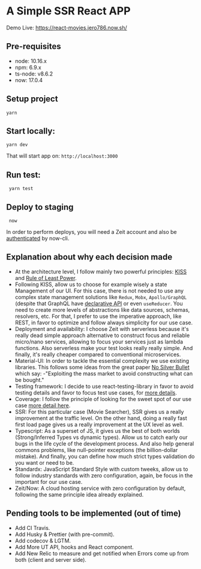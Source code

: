 # A Simple SSR React APP 

Demo Live: https://react-movies.jero786.now.sh/

## Pre-requisites    
- node: 10.16.x    
- npm: 6.9.x    
- ts-node: v8.6.2    
- now: 17.0.4    
    
## Setup project    
```
yarn
``` 
## Start locally:
```
yarn dev
``` 
That will start app on: `http://localhost:3000`    
 
## Run test:
```
 yarn test
```  
## Deploy to staging    
```  
 now
```   
In order to perform deploys, you will need a Zeit account and also be [authenticated](https://zeit.co/docs/now-cli#commands/login) by now-cli. 
  
## Explanation about why each decision made
  
- At the architecture level, I follow mainly two powerful principles: [KISS](https://en.wikipedia.org/wiki/KISS_principle) and [Rule of Least Power](https://en.wikipedia.org/wiki/Rule_of_least_power). 
- Following KISS, allow us to choose for example wisely a state Management of our UI. For this case, there is not needed to use any complex state management solutions like `Redux`, `Mobx`, `Apollo/GraphQL` (despite that GraphQL have [declarative API](https://medium.com/@jero786/graphql-at-high-level-79b842b95b64) or even `useReducer`. You need to create more levels of abstractions like data sources, schemas, resolvers, etc. For that, I prefer to use the imperative approach, like REST, in favor to optimize and follow always simplicity for our use case.
- Deployment and availability: I choose Zeit with serverless because it's really dead simple approach alternative to construct focus and reliable micro/nano services, allowing to focus your services just as lambda functions. Also serverless make your test looks really really simple. And finally, it's really cheaper compared to conventional microservices.
- Material-UI: In order to tackle the essential complexity we use existing libraries. This follows some ideas from the great paper [No Silver Bullet](https://en.wikipedia.org/wiki/No_Silver_Bullet) which say: -"Exploiting the mass market to avoid constructing what can be bought."
- Testing framework: I decide to use react-testing-library in favor to avoid testing details and favor to focus test use cases, for [more details](https://kentcdodds.com/blog/testing-implementation-details).
- Coverage: I follow the principle of looking for the sweet spot of our use case [more detail here](https://medium.com/@jero786/write-test-not-too-many-mostly-integration-bad298f69e1a).
- SSR: For this particular case (Movie Searcher), SSR gives us a really improvement at the traffic level. On the other hand, doing a really fast first load page gives us a really improvement at the UX level as well.
- Typescript: As a superset of JS, it gives us the best of both worlds (Strong/Inferred Types vs dynamic types). Allow us to catch early our bugs in the life cycle of the development process. And also help general commons problems, like null-pointer exceptions (the billion-dollar mistake). And finally, you can define how much strict types validation do you want or need to be.
- Standardx: JavaScript Standard Style with custom tweeks, allow us to follow industry standards with zero configuration, again, be focus in the important for our use case.
- Zeit/Now: A cloud hosting service with zero configuration by default, following the same principle idea already explained.

## Pending tools to be implemented (out of time)
- Add CI Travis.
- Add Husky & Prettier (with pre-commit). 
- Add codecov & LGTM.
- Add More UT API, hooks and React component.
- Add New Relic to measure and get notified when Errors come up from both (client and server side).
